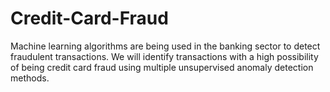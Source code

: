 # Credit-Card-Fraud
Machine learning algorithms are being used in the banking sector to detect fraudulent transactions.
We will identify transactions with a high possibility of being credit card fraud using multiple unsupervised anomaly detection methods.
